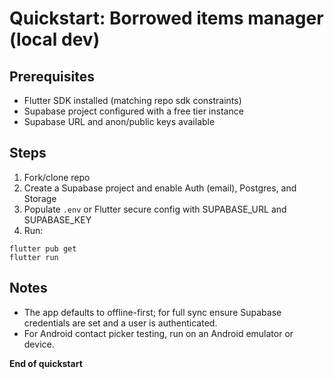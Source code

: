# Quickstart: Borrowed items manager (local dev)

## Prerequisites

-   Flutter SDK installed (matching repo sdk constraints)
-   Supabase project configured with a free tier instance
-   Supabase URL and anon/public keys available

## Steps

1. Fork/clone repo
2. Create a Supabase project and enable Auth (email), Postgres, and Storage
3. Populate `.env` or Flutter secure config with SUPABASE_URL and SUPABASE_KEY
4. Run:

```fish
flutter pub get
flutter run
```

## Notes

-   The app defaults to offline-first; for full sync ensure Supabase credentials
    are set and a user is authenticated.
-   For Android contact picker testing, run on an Android emulator or device.

**End of quickstart**
